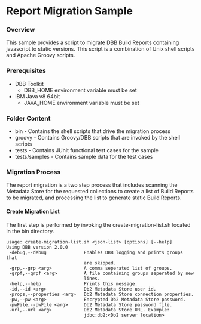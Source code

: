 # Report Migration Sample
### Overview
This sample provides a script to migrate DBB Build Reports containing javascript to static versions. This script is a combination of Unix shell scripts and Apache Groovy scripts.

### Prerequisites
* DBB Toolkit
    * DBB_HOME environment variable must be set
* IBM Java v8 64bit
    * JAVA_HOME environment variable must be set

### Folder Content
* bin - Contains the shell scripts that drive the migration process
* groovy - Contains Groovy/DBB scripts that are invoked by the shell scripts
* tests - Contains JUnit functional test cases for the sample
* tests/samples - Contains sample data for the test cases

### Migration Process
The report migration is a two step process that includes scanning the Metadata Store for the requested collections to create a list of Build Reports to be migrated, and processing the list to generate static Build Reports.

#### Create Migration List
The first step is performed by invoking the create-migration-list.sh located in the bin directory. 
```
usage: create-migration-list.sh <json-list> [options] [--help]
Using DBB version 2.0.0
 -debug,--debug              Enables DBB logging and prints groups that
                             are skipped.
 -grp,--grp <arg>            A comma seperated list of groups.
 -grpf,--grpf <arg>          A file containing groups seperated by new
                             lines.
 -help,--help                Prints this message.
 -id,--id <arg>              Db2 Metadata Store user id.
 -props,--properties <arg>   Db2 Metadata Store connection properties.
 -pw,--pw <arg>              Encrypted Db2 Metadata Store password.
 -pwFile,--pwFile <arg>      Db2 Metadata Store password file.
 -url,--url <arg>            Db2 Metadata Store URL. Example:
                             jdbc:db2:<Db2 server location>
```